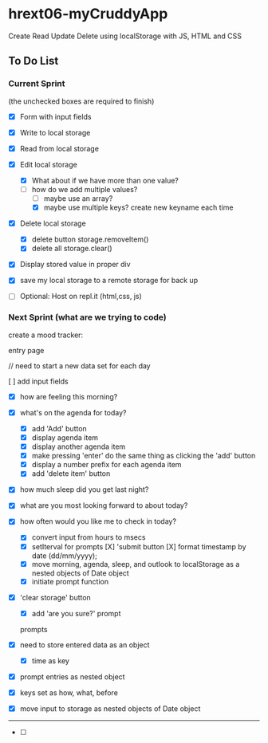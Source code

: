 # hrext06-myCruddyApp
Create Read Update Delete using localStorage with JS, HTML and CSS


## To Do List

### Current Sprint
(the unchecked boxes are required to finish)
- [x] Form with input fields
- [x] Write to local storage
- [x] Read from local storage
- [x] Edit local storage
    - [X] What about if we have more than one value?
    - [ ] how do we add multiple values?
        - [ ] maybe use an array?
        - [x] maybe use multiple keys? create new keyname each time

- [x] Delete local storage
    - [x] delete button storage.removeItem()
    - [x] delete all storage.clear()
- [x] Display stored value in proper div

- [X] save my local storage to a remote storage for back up

- [ ] Optional: Host on repl.it (html,css, js)

### Next Sprint (what are we trying to code)
create a mood tracker:

entry page

// need to start a new data set for each day

[ ] add input fields
- [X] how are feeling this morning?
- [X] what's on the agenda for today?
  - [X] add 'Add' button
  - [X] display agenda item
  - [X] display another agenda item
  - [X] make pressing 'enter' do the same thing as clicking the 'add' button
  - [X] display a number prefix for each agenda item
  - [X] add 'delete item' button
- [X] how much sleep did you get last night?
- [X] what are you most looking forward to about today?
- [X] how often would you like me to check in today?
  - [X] convert input from hours to msecs
  - [X] setIterval for prompts
  [X] 'submit button
    [X] format timestamp by date (dd/mm/yyyy);
  - [X] move morning, agenda, sleep, and outlook to localStorage as a nested objects of Date object
  - [X] initiate prompt function
- [X] 'clear storage' button
  - [X] add 'are you sure?' prompt

  prompts

- [X] need to store entered data as an object
  - [X] time as key
-   [X] prompt entries as nested object
-   [X] keys set as how, what, before
-   [X] move input to storage as nested objects of Date object


<!--  BrainStorm

  - periodically alerts you "How are you feeling?". Offers emojis for standard responses and an input field for when more specific answers are required

  - asks you what you are doing at the time and what you were doing just before

  - asks where you are feeling it in your body. does it have a color? a shape?
  - anything else you'd like to add?

  -set schedule for prompts

  -buzz off! button - skips this prompt but next prompt asks some questions about what was going on before

  -asks about how much sleep you got at first prompt of the day

  -asks about exercise at evening prompt - what? when? how long?

  -ask about meditation at night prompt - type? when? how long?

  - ask about food after meals



- [ ] set up "How you doing?" input field and submit button
- [ ] set up prompt schedule
// use setInterval to repeat every 86400000 milliseconds for daily reminder
  - [ ] "set sched" button and functionality
  - [ ] "set time" button for each prompt
- [ ] set up emoji reponses
- [ ] add "buzz off" button
- [ ] add buttons and fields for
  - [ ] sleep
  - [ ] exercise
  - [ ] meditation
  - [ ] food
- [ ]


   -->

----------------------------------------------------------


- [ ]
